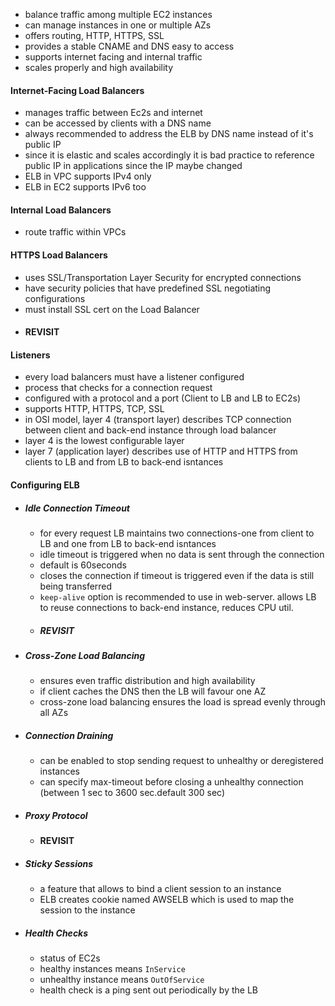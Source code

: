 * balance traffic among multiple EC2 instances
* can manage instances in one or multiple AZs
* offers routing, HTTP, HTTPS, SSL
* provides a stable CNAME and DNS easy to access
* supports internet facing and internal traffic
* scales properly and high availability
#### Internet-Facing Load Balancers
* manages traffic between Ec2s and internet
* can be accessed by clients with a DNS name
* always recommended to address the ELB by DNS name instead of it's public IP
* since it is elastic and scales accordingly it is bad practice to reference public IP in applications since the IP maybe changed
* ELB in VPC supports IPv4 only
* ELB in EC2 supports IPv6 too
#### Internal Load Balancers
* route traffic within VPCs
#### HTTPS  Load Balancers
* uses SSL/Transportation Layer Security for encrypted connections
* have security policies that have predefined SSL negotiating configurations
* must install SSL cert on the Load Balancer
* #### REVISIT
#### Listeners
* every load balancers must have a listener configured
* process that checks for a connection request
* configured with a protocol and a port (Client to LB and LB to EC2s)
* supports HTTP, HTTPS, TCP, SSL
* in OSI model, layer 4 (transport layer) describes TCP connection between client and back-end instance through load balancer
* layer 4 is the lowest configurable layer
* layer 7 (application layer) describes use of HTTP and HTTPS from clients to LB and from LB to back-end isntances
#### Configuring ELB
* ##### Idle Connection Timeout
	* for every request LB maintains two connections-one from client to LB and one from LB to back-end isntances
	* idle timeout is triggered when no data is sent through the connection
	* default is 60seconds
	* closes the connection if timeout is triggered even if the data is still being transferred
	* `keep-alive` option is recommended to use in web-server. allows LB to reuse connections to back-end instance, reduces CPU util.
	* ##### REVISIT
* ##### Cross-Zone Load Balancing
	* ensures even traffic distribution and high availability
	* if client caches the DNS then the LB will favour one AZ
	* cross-zone load balancing ensures the load is spread evenly through all AZs
* ##### Connection Draining
	* can be enabled to stop sending request to unhealthy or deregistered instances
	* can specify max-timeout before closing a unhealthy connection (between 1 sec to 3600 sec.default 300 sec)
* ##### Proxy Protocol
	* #### REVISIT
* ##### Sticky Sessions
	* a feature that allows to bind a client session to an instance
	* ELB creates cookie named AWSELB which is used to map the session to the instance
* ##### Health Checks
	* status of EC2s
	* healthy instances means `InService`
	* unhealthy instance means `OutOfService`
	* health check is a ping sent out periodically by the LB
